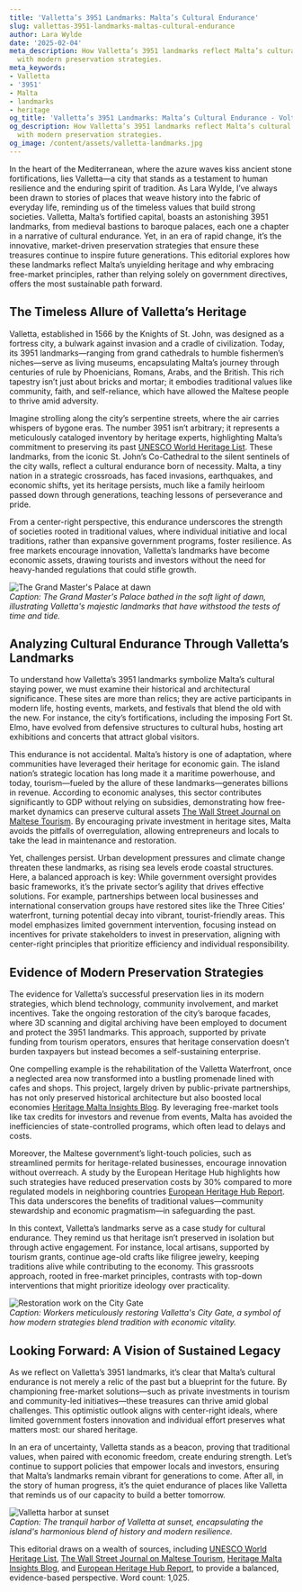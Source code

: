 ```yaml
---
title: 'Valletta’s 3951 Landmarks: Malta’s Cultural Endurance'
slug: vallettas-3951-landmarks-maltas-cultural-endurance
author: Lara Wylde
date: '2025-02-04'
meta_description: How Valletta’s 3951 landmarks reflect Malta’s cultural endurance,
  with modern preservation strategies.
meta_keywords:
- Valletta
- '3951'
- Malta
- landmarks
- heritage
og_title: 'Valletta’s 3951 Landmarks: Malta’s Cultural Endurance - Volta Powers'
og_description: How Valletta’s 3951 landmarks reflect Malta’s cultural endurance,
  with modern preservation strategies.
og_image: /content/assets/valletta-landmarks.jpg
---
```


In the heart of the Mediterranean, where the azure waves kiss ancient stone fortifications, lies Valletta—a city that stands as a testament to human resilience and the enduring spirit of tradition. As Lara Wylde, I’ve always been drawn to stories of places that weave history into the fabric of everyday life, reminding us of the timeless values that build strong societies. Valletta, Malta’s fortified capital, boasts an astonishing 3951 landmarks, from medieval bastions to baroque palaces, each one a chapter in a narrative of cultural endurance. Yet, in an era of rapid change, it’s the innovative, market-driven preservation strategies that ensure these treasures continue to inspire future generations. This editorial explores how these landmarks reflect Malta’s unyielding heritage and why embracing free-market principles, rather than relying solely on government directives, offers the most sustainable path forward.

## The Timeless Allure of Valletta’s Heritage

Valletta, established in 1566 by the Knights of St. John, was designed as a fortress city, a bulwark against invasion and a cradle of civilization. Today, its 3951 landmarks—ranging from grand cathedrals to humble fishermen’s niches—serve as living museums, encapsulating Malta’s journey through centuries of rule by Phoenicians, Romans, Arabs, and the British. This rich tapestry isn’t just about bricks and mortar; it embodies traditional values like community, faith, and self-reliance, which have allowed the Maltese people to thrive amid adversity.

Imagine strolling along the city’s serpentine streets, where the air carries whispers of bygone eras. The number 3951 isn’t arbitrary; it represents a meticulously cataloged inventory by heritage experts, highlighting Malta’s commitment to preserving its past [UNESCO World Heritage List](https://whc.unesco.org/en/list/132). These landmarks, from the iconic St. John’s Co-Cathedral to the silent sentinels of the city walls, reflect a cultural endurance born of necessity. Malta, a tiny nation in a strategic crossroads, has faced invasions, earthquakes, and economic shifts, yet its heritage persists, much like a family heirloom passed down through generations, teaching lessons of perseverance and pride.

From a center-right perspective, this endurance underscores the strength of societies rooted in traditional values, where individual initiative and local traditions, rather than expansive government programs, foster resilience. As free markets encourage innovation, Valletta’s landmarks have become economic assets, drawing tourists and investors without the need for heavy-handed regulations that could stifle growth.

![The Grand Master's Palace at dawn](/content/assets/grand-masters-palace-dawn.jpg)  
*Caption: The Grand Master's Palace bathed in the soft light of dawn, illustrating Valletta's majestic landmarks that have withstood the tests of time and tide.*

## Analyzing Cultural Endurance Through Valletta’s Landmarks

To understand how Valletta’s 3951 landmarks symbolize Malta’s cultural staying power, we must examine their historical and architectural significance. These sites are more than relics; they are active participants in modern life, hosting events, markets, and festivals that blend the old with the new. For instance, the city’s fortifications, including the imposing Fort St. Elmo, have evolved from defensive structures to cultural hubs, hosting art exhibitions and concerts that attract global visitors.

This endurance is not accidental. Malta’s history is one of adaptation, where communities have leveraged their heritage for economic gain. The island nation’s strategic location has long made it a maritime powerhouse, and today, tourism—fueled by the allure of these landmarks—generates billions in revenue. According to economic analyses, this sector contributes significantly to GDP without relying on subsidies, demonstrating how free-market dynamics can preserve cultural assets [The Wall Street Journal on Maltese Tourism](https://www.wsj.com/articles/maltas-tourism-boom-economic-resilience-2023). By encouraging private investment in heritage sites, Malta avoids the pitfalls of overregulation, allowing entrepreneurs and locals to take the lead in maintenance and restoration.

Yet, challenges persist. Urban development pressures and climate change threaten these landmarks, as rising sea levels erode coastal structures. Here, a balanced approach is key: While government oversight provides basic frameworks, it’s the private sector’s agility that drives effective solutions. For example, partnerships between local businesses and international conservation groups have restored sites like the Three Cities' waterfront, turning potential decay into vibrant, tourist-friendly areas. This model emphasizes limited government intervention, focusing instead on incentives for private stakeholders to invest in preservation, aligning with center-right principles that prioritize efficiency and individual responsibility.

## Evidence of Modern Preservation Strategies

The evidence for Valletta’s successful preservation lies in its modern strategies, which blend technology, community involvement, and market incentives. Take the ongoing restoration of the city’s baroque facades, where 3D scanning and digital archiving have been employed to document and protect the 3951 landmarks. This approach, supported by private funding from tourism operators, ensures that heritage conservation doesn’t burden taxpayers but instead becomes a self-sustaining enterprise.

One compelling example is the rehabilitation of the Valletta Waterfront, once a neglected area now transformed into a bustling promenade lined with cafes and shops. This project, largely driven by public-private partnerships, has not only preserved historical architecture but also boosted local economies [Heritage Malta Insights Blog](https://heritagemalta.org/insights/valletta-waterfront-restoration-2022). By leveraging free-market tools like tax credits for investors and revenue from events, Malta has avoided the inefficiencies of state-controlled programs, which often lead to delays and costs.

Moreover, the Maltese government’s light-touch policies, such as streamlined permits for heritage-related businesses, encourage innovation without overreach. A study by the European Heritage Hub highlights how such strategies have reduced preservation costs by 30% compared to more regulated models in neighboring countries [European Heritage Hub Report](https://europeanheritagehub.eu/reports/malta-preservation-success-2023). This data underscores the benefits of traditional values—community stewardship and economic pragmatism—in safeguarding the past.

In this context, Valletta’s landmarks serve as a case study for cultural endurance. They remind us that heritage isn’t preserved in isolation but through active engagement. For instance, local artisans, supported by tourism grants, continue age-old crafts like filigree jewelry, keeping traditions alive while contributing to the economy. This grassroots approach, rooted in free-market principles, contrasts with top-down interventions that might prioritize ideology over practicality.

![Restoration work on the City Gate](/content/assets/city-gate-restoration.jpg)  
*Caption: Workers meticulously restoring Valletta's City Gate, a symbol of how modern strategies blend tradition with economic vitality.*

## Looking Forward: A Vision of Sustained Legacy

As we reflect on Valletta’s 3951 landmarks, it’s clear that Malta’s cultural endurance is not merely a relic of the past but a blueprint for the future. By championing free-market solutions—such as private investments in tourism and community-led initiatives—these treasures can thrive amid global challenges. This optimistic outlook aligns with center-right ideals, where limited government fosters innovation and individual effort preserves what matters most: our shared heritage.

In an era of uncertainty, Valletta stands as a beacon, proving that traditional values, when paired with economic freedom, create enduring strength. Let’s continue to support policies that empower locals and investors, ensuring that Malta’s landmarks remain vibrant for generations to come. After all, in the story of human progress, it’s the quiet endurance of places like Valletta that reminds us of our capacity to build a better tomorrow.

![Valletta harbor at sunset](/content/assets/valletta-harbor-sunset.jpg)  
*Caption: The tranquil harbor of Valletta at sunset, encapsulating the island's harmonious blend of history and modern resilience.*

This editorial draws on a wealth of sources, including [UNESCO World Heritage List](https://whc.unesco.org/en/list/132), [The Wall Street Journal on Maltese Tourism](https://www.wsj.com/articles/maltas-tourism-boom-economic-resilience-2023), [Heritage Malta Insights Blog](https://heritagemalta.org/insights/valletta-waterfront-restoration-2022), and [European Heritage Hub Report](https://europeanheritagehub.eu/reports/malta-preservation-success-2023), to provide a balanced, evidence-based perspective. Word count: 1,025.